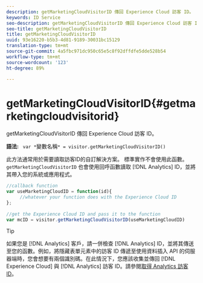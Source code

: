 ```yaml
---
description: getMarketingCloudVisitorID 傳回 Experience Cloud 訪客 ID。
keywords: ID Service
seo-description: getMarketingCloudVisitorID 傳回 Experience Cloud 訪客 ID。
seo-title: getMarketingCloudVisitorID
title: getMarketingCloudVisitorID
uuid: 93e16220-b5b3-4d81-9189-30031bc15129
translation-type: tm+mt
source-git-commit: 4a5fbc971dc950c65e5c8f92dffdfe5dde528b54
workflow-type: tm+mt
source-wordcount: '123'
ht-degree: 89%

---
```



# getMarketingCloudVisitorID{#getmarketingcloudvisitorid}

getMarketingCloudVisitorID 傳回 Experience Cloud 訪客 ID。

**語法:** ` var *`變數名稱`* = visitor.getMarketingCloudVisitorID()`

此方法通常用於需要讀取訪客ID的自訂解決方案。 標準實作不會使用此函數。`getMarketingCloudVisitorID` 也會使用回呼函數讀取 [!DNL Analytics] ID，並將其帶入您的系統或應用程式。

```js
//callback function 
var useMarketingCloudID = function(id){ 
     //whatever your function does with the Experience Cloud ID 
}; 
 
//get the Experience Cloud ID and pass it to the function 
var mcID = visitor.getMarketingCloudVisitorID(useMarketingCloudID)
```

>[!TIP]
>
>如果您是 [!DNL Analytics] 客戶，請一併檢查 [!DNL Analytics] ID，並將其傳送至您的函數。例如，將隱藏表單元素中的訪客 ID 傳遞至使用資料插入 API 的伺服器端時，您會想要有兩個識別碼。在此情況下，您應該收集並傳回 [!DNL Experience Cloud] 與 [!DNL Analytics] 訪客 ID。請參閱[取得 Analytics 訪客 ID](../../library/get-set/getanalyticsvisitorid.md)。

